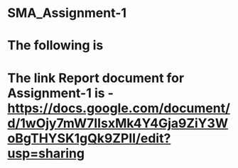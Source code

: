 # SMA_Assignment-1
# The following is  
# The link Report document for Assignment-1 is - https://docs.google.com/document/d/1wOjy7mW7IIsxMk4Y4Gja9ZiY3WoBgTHYSK1gQk9ZPII/edit?usp=sharing
